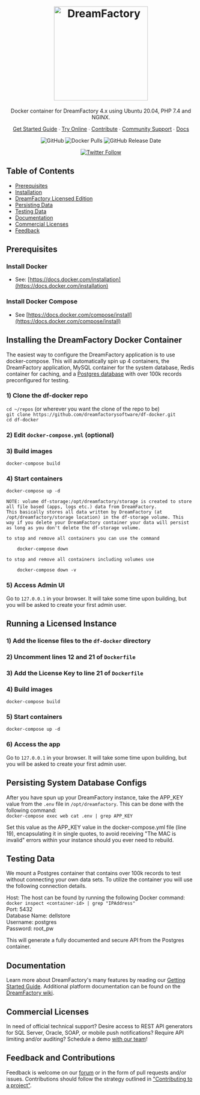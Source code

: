 <h1 align="center">
    <a href="https://dreamfactory.com/"><img src="https://raw.githubusercontent.com/dreamfactorysoftware/dreamfactory/master/readme/vertical-logo-fullcolor.png" alt="DreamFactory" width="250" /></a>
</h1>

<p align="center">
    Docker container for DreamFactory 4.x using Ubuntu 20.04, PHP 7.4 and NGINX.
</p>

<p align="center">
    <a href="http://guide.dreamfactory.com/">Get Started Guide</a> ∙ <a href="https://genie.dreamfactory.com">Try Online</a> ∙ <a href="https://github.com/dreamfactorysoftware/dreamfactory/blob/master/CONTRIBUTING.md">Contribute</a> ∙ <a href="http://community.dreamfactory.com/">Community Support</a> ∙ <a href="https://wiki.dreamfactory.com">Docs</a>
</p>

<p align="center">
    <img alt="GitHub" src="https://img.shields.io/github/license/dreamfactorysoftware/dreamfactory.svg?style=plastic">
    <img alt="Docker Pulls" src="https://img.shields.io/docker/pulls/dreamfactorysoftware/df-docker.svg?style=plastic">
    <img alt="GitHub Release Date" src="https://img.shields.io/github/release-date/dreamfactorysoftware/dreamfactory.svg?style=plastic">
</p>

<p align="center">
    <a href="https://twitter.com/dfsoftwareinc?lang=en"><img alt="Twitter Follow" src="https://img.shields.io/twitter/follow/dfsoftwareinc.svg?style=social"></a>
</p>

## Table of Contents

* <a href="#prerequisites">Prerequisites</a>
* <a href="#installation">Installation</a>
* <a href="#licensed">DreamFactory Licensed Edition</a>
* <a href="#persistent">Persisting Data</a>
* <a href="#testing">Testing Data</a>
* <a href="#documentation">Documentation</a>
* <a href="#commercial">Commercial Licenses</a>
* <a href="#feedback">Feedback</a>

<a name="prerequisites"></a>
## Prerequisites

### Install Docker
- See: [https://docs.docker.com/installation](https://docs.docker.com/installation)

### Install Docker Compose
- See [https://docs.docker.com/compose/install](https://docs.docker.com/compose/install)

<a name="installation"></a>
## Installing the DreamFactory Docker Container
The easiest way to configure the DreamFactory application is to use docker-compose. This will automatically spin up 4 containers, the DreamFactory application, MySQL container for the system database, Redis container for caching, and a <a href="#testing">Postgres database</a> with over 100k records preconfigured for testing.

### 1) Clone the df-docker repo
`cd ~/repos` (or wherever you want the clone of the repo to be)  
`git clone https://github.com/dreamfactorysoftware/df-docker.git`  
`cd df-docker`

### 2) Edit `docker-compose.yml` (optional)

### 3) Build images
`docker-compose build`

### 4) Start containers
`docker-compose up -d`

    NOTE: volume df-storage:/opt/dreamfactory/storage is created to store all file based (apps, logs etc.) data from DreamFactory.
    This basically stores all data written by DreamFactory (at /opt/dreamfactory/storage location) in the df-storage volume. This 
    way if you delete your DreamFactory container your data will persist as long as you don't delete the df-storage volume.
    
    to stop and remove all containers you can use the command 
    
        docker-compose down
    
    to stop and remove all containers including volumes use 
    
        docker-compose down -v

### 5) Access Admin UI
Go to `127.0.0.1` in your browser. It will take some time upon building, but you will be asked to create your first admin user.

<a name="licensed"></a>
## Running a Licensed Instance

### 1) Add the license files to the `df-docker` directory

### 2) Uncomment lines 12 and 21 of `Dockerfile`

### 3) Add the License Key to line 21 of `Dockerfile`

### 4) Build images
`docker-compose build`

### 5) Start containers
`docker-compose up -d`

### 6) Access the app
Go to `127.0.0.1` in your browser. It will take some time upon building, but you will be asked to create your first admin user.

<a name="persistent"></a>
## Persisting System Database Configs
After you have spun up your DreamFactory instance, take the APP_KEY value from the `.env` file in `/opt/dreamfactory`. This can be done with the following command:<br>
`docker-compose exec web cat .env | grep APP_KEY`

Set this value as the APP_KEY value in the docker-compose.yml file (line 19), encapsulating it in single quotes, to avoid receiving "The MAC is invalid" errors within your instance should you ever need to rebuild.

<a name="testing"></a>
## Testing Data
We mount a Postgres container that contains over 100k records to test without connecting your own data sets. To utilize the container you will use the following connection details.

Host: The host can be found by running the following Docker command: `docker inspect <container-id> | grep "IPAddress"`<br>
Port: 5432<br>
Database Name: dellstore<br>
Username: postgres<br>
Password: root_pw<br>

This will generate a fully documented and secure API from the Postgres container.

<a name="documentation"></a>
## Documentation

Learn more about DreamFactory's many features by reading our [Getting Started Guide](http://guide.dreamfactory.com/).
Additional platform documentation can be found on the [DreamFactory wiki](http://wiki.dreamfactory.com).

<a name="commercial"></a>
## Commercial Licenses

In need of official technical support? Desire access to REST API generators for SQL Server, Oracle, SOAP, or mobile
push notifications? Require API limiting and/or auditing? Schedule a demo [with our team](https://www.dreamfactory.com/demo/)!

<a name="feedback"></a>
## Feedback and Contributions

Feedback is welcome on our [forum](http://community.dreamfactory.com/) or in the form of pull requests and/or issues. Contributions should follow the strategy outlined in ["Contributing to a project"](http://help.github.com/articles/fork-a-repo#contributing-to-a-project).
